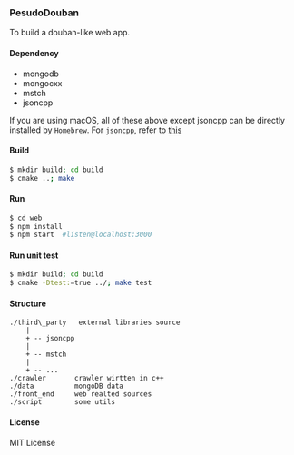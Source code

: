 ### PesudoDouban
To build a douban-like web app.

#### Dependency
- mongodb
- mongocxx
- mstch
- jsoncpp

If you are using macOS, all of these above except jsoncpp can be directly installed by `Homebrew`.
For `jsoncpp`, refer to [this](https://github.com/open-source-parsers/jsoncpp#using-jsoncpp-in-your-project)

#### Build
```bash
$ mkdir build; cd build
$ cmake ..; make
```

#### Run
```bash
$ cd web
$ npm install
$ npm start  #listen@localhost:3000
```

#### Run unit test
```bash
$ mkdir build; cd build
$ cmake -Dtest:=true ../; make test
```

#### Structure
```plain text
./third\_party   external libraries source
    |
    + -- jsoncpp
    |
    + -- mstch
    |
    + -- ...
./crawler       crawler wirtten in c++
./data          mongoDB data
./front_end     web realted sources
./script        some utils
```

#### License 
MIT License
